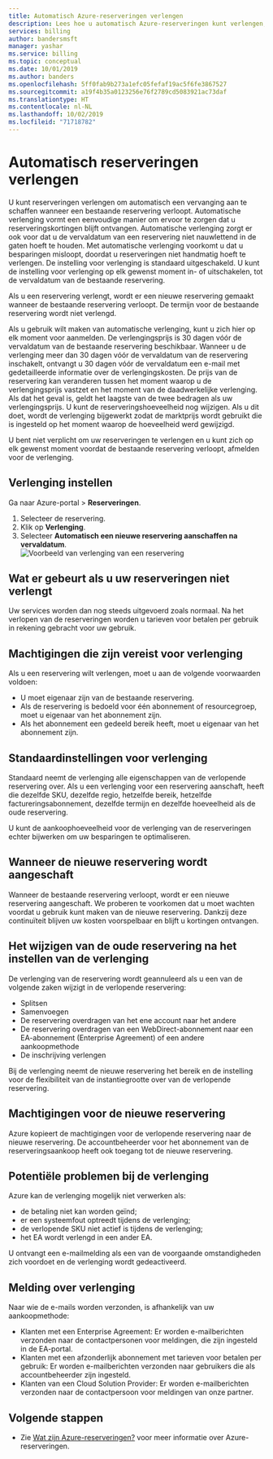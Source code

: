 ```yaml
---
title: Automatisch Azure-reserveringen verlengen
description: Lees hoe u automatisch Azure-reserveringen kunt verlengen, zodat u reserveringskortingen blijft ontvangen.
services: billing
author: bandersmsft
manager: yashar
ms.service: billing
ms.topic: conceptual
ms.date: 10/01/2019
ms.author: banders
ms.openlocfilehash: 5ff0fab9b273a1efc05fefaf19ac5f6fe3867527
ms.sourcegitcommit: a19f4b35a0123256e76f2789cd5083921ac73daf
ms.translationtype: HT
ms.contentlocale: nl-NL
ms.lasthandoff: 10/02/2019
ms.locfileid: "71718782"
---
```

# <a name="automatically-renew-reservations"></a>Automatisch reserveringen verlengen

U kunt reserveringen verlengen om automatisch een vervanging aan te schaffen wanneer een bestaande reservering verloopt. Automatische verlenging vormt een eenvoudige manier om ervoor te zorgen dat u reserveringskortingen blijft ontvangen. Automatische verlenging zorgt er ook voor dat u de vervaldatum van een reservering niet nauwlettend in de gaten hoeft te houden. Met automatische verlenging voorkomt u dat u besparingen misloopt, doordat u reserveringen niet handmatig hoeft te verlengen. De instelling voor verlenging is standaard uitgeschakeld. U kunt de instelling voor verlenging op elk gewenst moment in- of uitschakelen, tot de vervaldatum van de bestaande reservering.

Als u een reservering verlengt, wordt er een nieuwe reservering gemaakt wanneer de bestaande reservering verloopt. De termijn voor de bestaande reservering wordt niet verlengd.

Als u gebruik wilt maken van automatische verlenging, kunt u zich hier op elk moment voor aanmelden. De verlengingsprijs is 30 dagen vóór de vervaldatum van de bestaande reservering beschikbaar. Wanneer u de verlenging meer dan 30 dagen vóór de vervaldatum van de reservering inschakelt, ontvangt u 30 dagen vóór de vervaldatum een e-mail met gedetailleerde informatie over de verlengingskosten. De prijs van de reservering kan veranderen tussen het moment waarop u de verlengingsprijs vastzet en het moment van de daadwerkelijke verlenging. Als dat het geval is, geldt het laagste van de twee bedragen als uw verlengingsprijs. U kunt de reserveringshoeveelheid nog wijzigen. Als u dit doet, wordt de verlenging bijgewerkt zodat de marktprijs wordt gebruikt die is ingesteld op het moment waarop de hoeveelheid werd gewijzigd.

U bent niet verplicht om uw reserveringen te verlengen en u kunt zich op elk gewenst moment voordat de bestaande reservering verloopt, afmelden voor de verlenging.

## <a name="set-up-renewal"></a>Verlenging instellen

Ga naar Azure-portal > **Reserveringen**.

1. Selecteer de reservering.
2. Klik op **Verlenging**.
3. Selecteer **Automatisch een nieuwe reservering aanschaffen na vervaldatum**.  
  ![Voorbeeld van verlenging van een reservering](./media/billing-reservation-renew/reservation-renewal.png)

## <a name="if-you-dont-renew"></a>Wat er gebeurt als u uw reserveringen niet verlengt

Uw services worden dan nog steeds uitgevoerd zoals normaal. Na het verlopen van de reserveringen worden u tarieven voor betalen per gebruik in rekening gebracht voor uw gebruik.

## <a name="required-renewal-permissions"></a>Machtigingen die zijn vereist voor verlenging

Als u een reservering wilt verlengen, moet u aan de volgende voorwaarden voldoen:

- U moet eigenaar zijn van de bestaande reservering.
- Als de reservering is bedoeld voor één abonnement of resourcegroep, moet u eigenaar van het abonnement zijn.
- Als het abonnement een gedeeld bereik heeft, moet u eigenaar van het abonnement zijn.

## <a name="default-renewal-settings"></a>Standaardinstellingen voor verlenging

Standaard neemt de verlenging alle eigenschappen van de verlopende reservering over. Als u een verlenging voor een reservering aanschaft, heeft die dezelfde SKU, dezelfde regio, hetzelfde bereik, hetzelfde factureringsabonnement, dezelfde termijn en dezelfde hoeveelheid als de oude reservering.

U kunt de aankoophoeveelheid voor de verlenging van de reserveringen echter bijwerken om uw besparingen te optimaliseren.

## <a name="when-the-new-reservation-is-purchased"></a>Wanneer de nieuwe reservering wordt aangeschaft

Wanneer de bestaande reservering verloopt, wordt er een nieuwe reservering aangeschaft. We proberen te voorkomen dat u moet wachten voordat u gebruik kunt maken van de nieuwe reservering. Dankzij deze continuïteit blijven uw kosten voorspelbaar en blijft u kortingen ontvangen.

## <a name="changing-parent-reservation-after-setting-renewal"></a>Het wijzigen van de oude reservering na het instellen van de verlenging

De verlenging van de reservering wordt geannuleerd als u een van de volgende zaken wijzigt in de verlopende reservering:

- Splitsen
- Samenvoegen
- De reservering overdragen van het ene account naar het andere
- De reservering overdragen van een WebDirect-abonnement naar een EA-abonnement (Enterprise Agreement) of een andere aankoopmethode
- De inschrijving verlengen

Bij de verlenging neemt de nieuwe reservering het bereik en de instelling voor de flexibiliteit van de instantiegrootte over van de verlopende reservering.

## <a name="new-reservation-permissions"></a>Machtigingen voor de nieuwe reservering

Azure kopieert de machtigingen voor de verlopende reservering naar de nieuwe reservering. De accountbeheerder voor het abonnement van de reserveringsaankoop heeft ook toegang tot de nieuwe reservering.

## <a name="potential-renewal-problems"></a>Potentiële problemen bij de verlenging

Azure kan de verlenging mogelijk niet verwerken als:

- de betaling niet kan worden geïnd;
- er een systeemfout optreedt tijdens de verlenging;
- de verlopende SKU niet actief is tijdens de verlenging;
- het EA wordt verlengd in een ander EA.

U ontvangt een e-mailmelding als een van de voorgaande omstandigheden zich voordoet en de verlenging wordt gedeactiveerd.

## <a name="renewal-notification"></a>Melding over verlenging

Naar wie de e-mails worden verzonden, is afhankelijk van uw aankoopmethode:

- Klanten met een Enterprise Agreement: Er worden e-mailberichten verzonden naar de contactpersonen voor meldingen, die zijn ingesteld in de EA-portal.
- Klanten met een afzonderlijk abonnement met tarieven voor betalen per gebruik: Er worden e-mailberichten verzonden naar gebruikers die als accountbeheerder zijn ingesteld.
- Klanten van een Cloud Solution Provider: Er worden e-mailberichten verzonden naar de contactpersoon voor meldingen van onze partner.

## <a name="next-steps"></a>Volgende stappen
- Zie [Wat zijn Azure-reserveringen?](billing-save-compute-costs-reservations.md) voor meer informatie over Azure-reserveringen.
